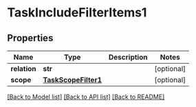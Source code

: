 # TaskIncludeFilterItems1

## Properties
Name | Type | Description | Notes
------------ | ------------- | ------------- | -------------
**relation** | **str** |  | [optional] 
**scope** | [**TaskScopeFilter1**](TaskScopeFilter1.md) |  | [optional] 

[[Back to Model list]](../README.md#documentation-for-models) [[Back to API list]](../README.md#documentation-for-api-endpoints) [[Back to README]](../README.md)

